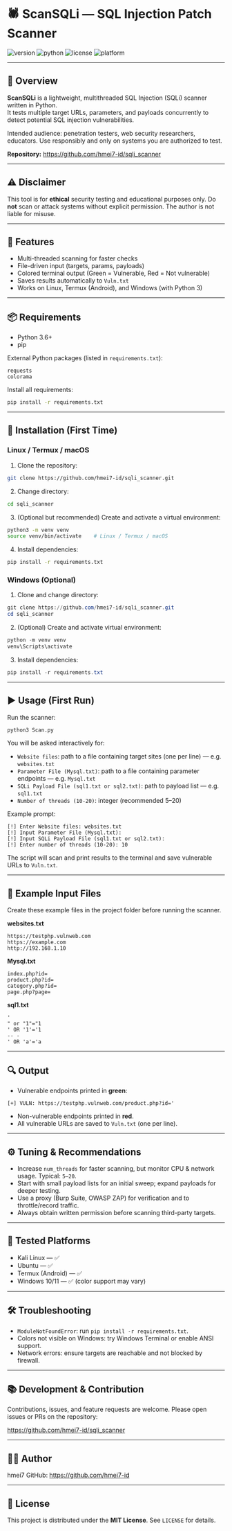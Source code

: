 # 🕷️ ScanSQLi — SQL Injection Patch Scanner

![version](https://img.shields.io/badge/version-1.0-green.svg)
![python](https://img.shields.io/badge/python-3.x-blue.svg)
![license](https://img.shields.io/badge/license-MIT-yellow.svg)
![platform](https://img.shields.io/badge/platform-Linux%20%7C%20Termux-blue.svg)

---

## 📖 Overview

**ScanSQLi** is a lightweight, multithreaded SQL Injection (SQLi) scanner written in Python.  
It tests multiple target URLs, parameters, and payloads concurrently to detect potential SQL injection vulnerabilities.

Intended audience: penetration testers, web security researchers, educators. Use responsibly and only on systems you are authorized to test.

**Repository:** https://github.com/hmei7-id/sqli_scanner

---

## ⚠️ Disclaimer

This tool is for **ethical** security testing and educational purposes only. Do **not** scan or attack systems without explicit permission. The author is not liable for misuse.

---

## 🧩 Features

- Multi-threaded scanning for faster checks  
- File-driven input (targets, params, payloads)  
- Colored terminal output (Green = Vulnerable, Red = Not vulnerable)  
- Saves results automatically to `Vuln.txt`  
- Works on Linux, Termux (Android), and Windows (with Python 3)

---

## 📦 Requirements

- Python 3.6+  
- pip

External Python packages (listed in `requirements.txt`):

```
requests
colorama
```

Install all requirements:
```bash
pip install -r requirements.txt
```

---

## 🔧 Installation (First Time)

### Linux / Termux / macOS

1. Clone the repository:
```bash
git clone https://github.com/hmei7-id/sqli_scanner.git
```

2. Change directory:
```bash
cd sqli_scanner
```

3. (Optional but recommended) Create and activate a virtual environment:
```bash
python3 -m venv venv
source venv/bin/activate    # Linux / Termux / macOS
```

4. Install dependencies:
```bash
pip install -r requirements.txt
```

### Windows (Optional)

1. Clone and change directory:
```powershell
git clone https://github.com/hmei7-id/sqli_scanner.git
cd sqli_scanner
```

2. (Optional) Create and activate virtual environment:
```powershell
python -m venv venv
venv\Scripts\activate
```

3. Install dependencies:
```powershell
pip install -r requirements.txt
```

---

## ▶️ Usage (First Run)

Run the scanner:
```bash
python3 Scan.py
```

You will be asked interactively for:

- `Website files`: path to a file containing target sites (one per line) — e.g. `websites.txt`  
- `Parameter File (Mysql.txt)`: path to a file containing parameter endpoints — e.g. `Mysql.txt`  
- `SQLi Payload File (sql1.txt or sql2.txt)`: path to payload list — e.g. `sql1.txt`  
- `Number of threads (10-20)`: integer (recommended 5–20)

Example prompt:
```
[!] Enter Website files: websites.txt
[!] Input Parameter File (Mysql.txt):
[!] Input SQLi Payload File (sql1.txt or sql2.txt):
[!] Enter number of threads (10-20): 10
```

The script will scan and print results to the terminal and save vulnerable URLs to `Vuln.txt`.

---

## 💾 Example Input Files

Create these example files in the project folder before running the scanner.

**websites.txt**
```
https://testphp.vulnweb.com
https://example.com
http://192.168.1.10
```

**Mysql.txt**
```
index.php?id=
product.php?id=
category.php?id=
page.php?page=
```

**sql1.txt**
```
'
" or "1"="1
' OR '1'='1
-- -
' OR 'a'='a
```

---

## 🔍 Output

- Vulnerable endpoints printed in **green**:
```
[+] VULN: https://testphp.vulnweb.com/product.php?id='
```
- Non-vulnerable endpoints printed in **red**.
- All vulnerable URLs are saved to `Vuln.txt` (one per line).

---

## ⚙️ Tuning & Recommendations

- Increase `num_threads` for faster scanning, but monitor CPU & network usage. Typical: `5–20`.  
- Start with small payload lists for an initial sweep; expand payloads for deeper testing.  
- Use a proxy (Burp Suite, OWASP ZAP) for verification and to throttle/record traffic.  
- Always obtain written permission before scanning third-party targets.

---

## 🧪 Tested Platforms

- Kali Linux — ✅  
- Ubuntu — ✅  
- Termux (Android) — ✅  
- Windows 10/11 — ✅ (color support may vary)

---

## 🛠️ Troubleshooting

- `ModuleNotFoundError`: run `pip install -r requirements.txt`.  
- Colors not visible on Windows: try Windows Terminal or enable ANSI support.  
- Network errors: ensure targets are reachable and not blocked by firewall.

---

## 📚 Development & Contribution

Contributions, issues, and feature requests are welcome. Please open issues or PRs on the repository:

https://github.com/hmei7-id/sqli_scanner

---

## 👨‍💻 Author
hmei7
GitHub: https://github.com/hmei7-id

---

## 📜 License

This project is distributed under the **MIT License**. See `LICENSE` for details.
